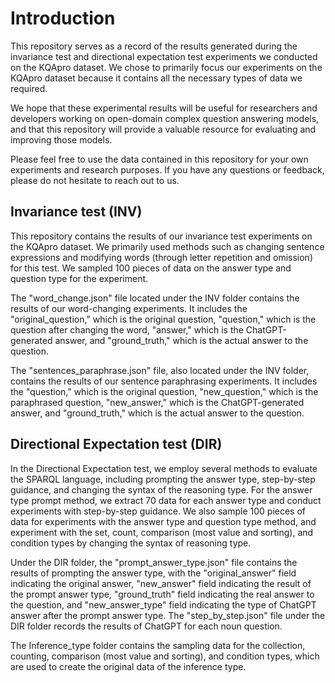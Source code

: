 
# Introduction

This repository serves as a record of the results generated during the invariance test and directional expectation test experiments we conducted on the KQApro dataset. We chose to primarily focus our experiments on the KQApro dataset because it contains all the necessary types of data we required.  

We hope that these experimental results will be useful for researchers and developers working on open-domain complex question answering models, and that this repository will provide a valuable resource for evaluating and improving those models.  

Please feel free to use the data contained in this repository for your own experiments and research purposes. If you have any questions or feedback, please do not hesitate to reach out to us.  

## Invariance test (INV)


This repository contains the results of our invariance test experiments on the KQApro dataset. We primarily used methods such as changing sentence expressions and modifying words (through letter repetition and omission) for this test. We sampled 100 pieces of data on the answer type and question type for the experiment.  

The "word_change.json" file located under the INV folder contains the results of our word-changing experiments. It includes the "original_question," which is the original question, "question," which is the question after changing the word, "answer," which is the ChatGPT-generated answer, and "ground_truth," which is the actual answer to the question.  

The "sentences_paraphrase.json" file, also located under the INV folder, contains the results of our sentence paraphrasing experiments. It includes the "question," which is the original question, "new_question," which is the paraphrased question, "new_answer," which is the ChatGPT-generated answer, and "ground_truth," which is the actual answer to the question.  


## Directional Expectation test (DIR)

In the Directional Expectation test, we employ several methods to evaluate the SPARQL language, including prompting the answer type, step-by-step guidance, and changing the syntax of the reasoning type. For the answer type prompt method, we extract 70 data for each answer type and conduct experiments with step-by-step guidance. We also sample 100 pieces of data for experiments with the answer type and question type method, and experiment with the set, count, comparison (most value and sorting), and condition types by changing the syntax of reasoning type.  

Under the DIR folder, the "prompt_answer_type.json" file contains the results of prompting the answer type, with the "original_answer" field indicating the original answer, "new_answer" field indicating the result of the prompt answer type, "ground_truth" field indicating the real answer to the question, and "new_answer_type" field indicating the type of ChatGPT answer after the prompt answer type. The "step_by_step.json" file under the DIR folder records the results of ChatGPT for each noun question.  

The Inference_type folder contains the sampling data for the collection, counting, comparison (most value and sorting), and condition types, which are used to create the original data of the inference type.  


